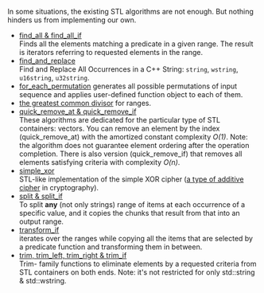 In some situations, the existing STL algorithms are not enough. But nothing hinders us from implementing our own.

* [find_all & find_all_if](./find_all) \
 Finds all the elements matching a predicate in a given range. The result is iterators referring to requested elements in the range.
* [find_and_replace](./find_and_replace) \
Find and Replace All Occurrences in a C++ String: `string`, `wstring`, `u16string`, `u32string`.
* [for_each_permutation](./for_each_permutation) generates all possible permutations of input sequence and applies user-defined function object to each of them. 
* [the greatest common divisor](./gcd) for ranges.
* [quick_remove_at & quick_remove_if](./quick_remove) \
These algorithms are dedicated for the particular type of STL containers: vectors. You can remove an element by the index (quick_remove_at)  with the amortized constant complexity _O(1)_. Note: the algorithm does not guarantee element ordering after the operation completion. There is also version (quick_remove_if) that removes all elements satisfying criteria with complexity _O(n)_.
* [simple_xor](./simple_xor) \
STL-like implementation of the simple XOR cipher ([a type of additive cipher](https://en.wikipedia.org/wiki/XOR_cipher) in cryptography).
* [split & split_if](./split) \
To split __any__ (not only strings) range of items at each occurrence of a specific value, and it copies the chunks that result from that into an output range.
* [transform_if](./transform_if) \
iterates over the ranges while copying all the items that are selected by a predicate function and transforming them in between.
* [trim, trim_left, trim_right & trim_if](./trim) \
Trim- family functions to eliminate elements by a requested criteria from STL containers on both ends. Note: it's not restricted for only std::string & std::wstring.

